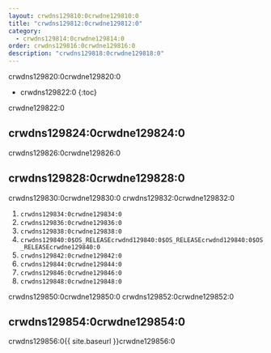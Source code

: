 ```yaml
---
layout: crwdns129810:0crwdne129810:0
title: "crwdns129812:0crwdne129812:0"
category:
  - crwdns129814:0crwdne129814:0
order: crwdns129816:0crwdne129816:0
description: "crwdns129818:0crwdne129818:0"
---
```

crwdns129820:0crwdne129820:0

* crwdns129822:0 
{:toc}

crwdne129822:0

## crwdns129824:0crwdne129824:0

crwdns129826:0crwdne129826:0

## crwdns129828:0crwdne129828:0

crwdns129830:0crwdne129830:0 crwdns129832:0crwdne129832:0

1. `crwdns129834:0crwdne129834:0` 
2. `crwdns129836:0crwdne129836:0`
3. `crwdns129838:0crwdne129838:0`
4. `crwdns129840:0$OS_RELEASEcrwdnd129840:0$OS_RELEASEcrwdnd129840:0$OS_RELEASEcrwdne129840:0`
5. `crwdns129842:0crwdne129842:0`
6. `crwdns129844:0crwdne129844:0`
7. `crwdns129846:0crwdne129846:0`
8. `crwdns129848:0crwdne129848:0`

crwdns129850:0crwdne129850:0 crwdns129852:0crwdne129852:0

## crwdns129854:0crwdne129854:0

crwdns129856:0{{ site.baseurl }}crwdne129856:0